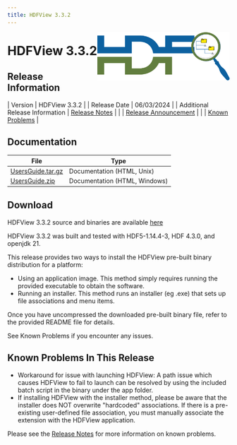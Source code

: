 ```yaml
---
title: HDFView 3.3.2
---
```


<img alt="HDFView Logo" align=right width=300 src="/assets/img/hdfview.png">

# HDFView 3.3.2

## Release Information

| Version | HDFView 3.3.2 |
| Release Date | 06/03/2024 |
| Additional Release Information | [Release Notes](https://github.com/HDFGroup/hdfview/blob/v3.3.2/docs/RELEASE.txt) |
| | [Release Announcement](https://www.hdfgroup.org/2024/05/release-of-hdfview-3-3-2-newsletter-203) | 
| | [Known Problems](#known-problems-in-this-release) |

## Documentation

| File | Type |
| ---- | ---- |
| [UsersGuide.tar.gz](https://github.com/HDFGroup/hdfview/releases/download/v3.3.2/UsersGuide.tar.gz) | Documentation (HTML, Unix) |
| [UsersGuide.zip](https://github.com/HDFGroup/hdfview/releases/download/v3.3.2/UsersGuide.zip) | Documentation (HTML, Windows) |

## Download

HDFView 3.3.2 source and binaries are available [here](https://github.com/HDFGroup/hdfview/releases/tag/v3.3.2)

HDFView 3.3.2 was built and tested with HDF5-1.14.4-3, HDF 4.3.0, and openjdk 21. 

This release provides two ways to install the HDFView pre-built binary distribution for a platform:
* Using an application image. This method simply requires running the provided executable to obtain the software.
* Running an installer. This method runs an installer (eg .exe) that sets up file associations and menu items.

Once you have uncompressed the downloaded pre-built binary file, refer to the provided README file for details.

See Known Problems if you encounter any issues.

## Known Problems In This Release

* Workaround for issue with launching HDFView: A path issue which causes HDFView to fail to launch can be resolved by using the included batch script in the binary under the app folder.
* If installing HDFView with the installer method, please be aware that the installer does NOT overwrite "hardcoded" associations.  If there is a pre-existing user-defined file association, you must manually associate the extension with the HDFView application.

Please see the [Release Notes](https://github.com/HDFGroup/hdfview/blob/v3.3.2/docs/RELEASE.txt) for more information on known problems.
